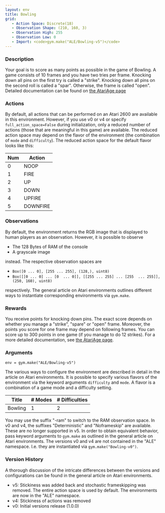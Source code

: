 ```yaml
---
layout: env
title: Bowling
grid:
   - Action Space: Discrete(18)
   - Observation Shape: (210, 160, 3)
   - Observation High: 255
   - Observation Low: 0
   - Import: <code>gym.make("ALE/Bowling-v5")</code>
---
```


### Description
Your goal is to score as many points as possible in the game of Bowling. A game consists of 10 frames and you have two
tries per frame. Knocking down all pins on the first try is called a "strike". Knocking down all pins on the second roll
is called a "spar". Otherwise, the frame is called "open".
Detailed documentation can be found on [the AtariAge page](https://atariage.com/manual_html_page.php?SoftwareID=879)

### Actions
By default, all actions that can be performed on an Atari 2600 are available in this environment.
However, if you use v0 or v4 or specify `full_action_space=False` during initialization, only a reduced
number of actions (those that are meaningful in this game) are available. The reduced action space may depend
on the flavor of the environment (the combination of `mode` and `difficulty`). The reduced action space for the default 
flavor looks like this:

| Num | Action      |
|-----|-------------|
| 0   | NOOP        |
| 1   | FIRE        |
| 2   | UP          |
| 3   | DOWN        |
| 4   | UPFIRE      |
| 5   | DOWNFIRE    |



### Observations
By default, the environment returns the RGB image that is displayed to human players as an observation. However, it is
possible to observe
- The 128 Bytes of RAM of the console
- A grayscale image

instead. The respective observation spaces are
- `Box([0 ... 0], [255 ... 255], (128,), uint8)`
- `Box([[0 ... 0]
 ...
 [0  ... 0]], [[255 ... 255]
 ...
 [255  ... 255]], (250, 160), uint8)
`

respectively. The general article on Atari environments outlines different ways to instantiate corresponding environments
via `gym.make`.

### Rewards
You receive points for knocking down pins. The exact score depends on whether you manage a "strike", "spare" or "open" 
frame. Moreover, the points you score for one frame may depend on following frames.
You can score up to 300 points in one game (if you manage to do 12 strikes).
For a more detailed documentation, see [the AtariAge page](https://atariage.com/manual_html_page.php?SoftwareID=879).

### Arguments

```
env = gym.make("ALE/Bowling-v5")
```

The various ways to configure the environment are described in detail in the article on Atari environments.
It is possible to specify various flavors of the environment via the keyword arguments `difficulty` and `mode`. 
A flavor is a combination of a game mode and a difficulty setting.

| Title   | # Modes | # Difficulties |
|---------|---------|----------------|
| Bowling | 1       | 2              |

You may use the suffix "-ram" to switch to the RAM observation space. In v0 and v4, the suffixes "Deterministic" and "Noframeskip" 
are available. These are no longer supported in v5. In order to obtain equivalent behavior, pass keyword arguments to `gym.make` as outlined in 
the general article on Atari environments.
The versions v0 and v4 are not contained in the "ALE" namespace. I.e. they are instantiated via `gym.make("Bowling-v0")`.

### Version History
A thorough discussion of the intricate differences between the versions and configurations can be found in the
general article on Atari environments. 

* v5: Stickiness was added back and stochastic frameskipping was removed. The entire action space is used by default. The environments are now in the "ALE" namespace.
* v4: Stickiness of actions was removed
* v0: Initial versions release (1.0.0)
